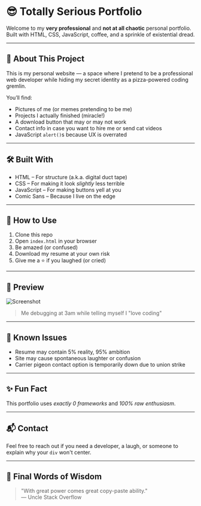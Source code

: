 # 😎 Totally Serious Portfolio

Welcome to my **very professional** and **not at all chaotic** personal portfolio. Built with HTML, CSS, JavaScript, coffee, and a sprinkle of existential dread.

---

## 🧠 About This Project

This is my personal website — a space where I pretend to be a professional web developer while hiding my secret identity as a pizza-powered coding gremlin.

You’ll find:

- Pictures of me (or memes pretending to be me)
- Projects I actually finished (miracle!)
- A download button that may or may not work
- Contact info in case you want to hire me or send cat videos
- JavaScript `alert()`s because UX is overrated

---

## 🛠️ Built With

- HTML – For structure (a.k.a. digital duct tape)
- CSS – For making it look *slightly* less terrible
- JavaScript – For making buttons yell at you
- Comic Sans – Because I live on the edge

---

## 🚀 How to Use

1. Clone this repo  
2. Open `index.html` in your browser  
3. Be amazed (or confused)  
4. Download my resume at your own risk  
5. Give me a ⭐ if you laughed (or cried)

---

## 📸 Preview

![Screenshot](https://media.giphy.com/media/JIX9t2j0ZTN9S/giphy.gif)

> Me debugging at 3am while telling myself I "love coding"

---

## 🐞 Known Issues

- Resume may contain 5% reality, 95% ambition  
- Site may cause spontaneous laughter or confusion  
- Carrier pigeon contact option is temporarily down due to union strike  

---

## ✨ Fun Fact

This portfolio uses *exactly 0 frameworks* and *100% raw enthusiasm*.

---

## 📬 Contact

Feel free to reach out if you need a developer, a laugh, or someone to explain why your `div` won't center.

---

## 🧙 Final Words of Wisdom

> "With great power comes great copy-paste ability."  
— Uncle Stack Overflow
